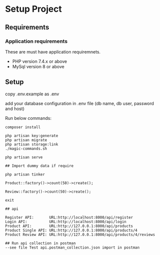 # Setup Project

## Requirements

### Application requirements

These are must have application requiremnets.

- PHP version 7.4.x or above
- MySql version 8 or above

## Setup

copy .env.example as .env

add your database configuration in .env file (db name, db user, password and host)

Run below commands:

```
composer install

php artisan key:generate
php artisan migrate
php artisan storage:link
./magic-commands.sh

php artisan serve

## Import dummy data if require

php artisan tinker

Product::factory()->count(50)->create();

Review::factory()->count(50)->create();

exit

## api

Register API:       URL:http://localhost:8000/api/register
Login API:          URL:http://localhost:8000/api/login
Product API:        URL:http://127.0.0.1:8000/api/products
Product Single API: URL:http://127.0.0.1:8000/api/products/4
Product Review API: URL:http://127.0.0.1:8000/api/products/4/reviews

## Run api collection in postman
--see file Test api.postman_collection.json import in postman

